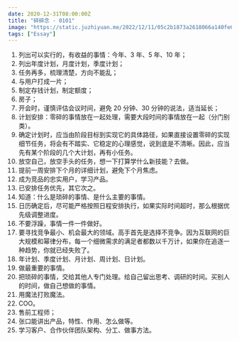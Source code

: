 ```yaml
---
date: 2020-12-31T08:00:00Z
title: "碎碎念 - 0101"
image: "https://static.juzhiyuan.me/2022/12/11/05c2b1873a2618066a140fe6f56b8f92.png"
tags: ["Essay"]
---
```



1. 列出可以实行的，有收益的事情：今年、3 年、5 年、10 年；
2. 列出年度计划，月度计划，季度计划；
3. 任务再多，梳理清楚，方向不能乱；
4. 与用户打成一片；
5. 制定存钱计划，制定额度；
6. 房子；
7. 开会时，谨慎评估会议时间，避免 20 分钟、30 分钟的说法，适当延长；
8. 计划安排：零碎的事情放在一起处理，需要大段时间的事情放在一起（分门别类）。
9. 确定计划时，应当由阶段目标到实现它的具体路径，如果直接设置零碎的实现细节任务，将会有不踏实、它稳定的心理感觉，说到底是不清晰。因此，应当先有某个阶段的几个大计划，再有小任务。
10. 放空自己，放空手头的任务，想一下打算学什么新技能？去做。
11. 提前一周安排下个月的详细计划，避免下个月焦虑。
12. 成为竞品的忠实用户，学习产品。
13. 已安排任务优先，其它次之。
14. 知道：什么是琐碎的事情、是什么主要的事情。
15. 日历确定后，尽可能严格按照日程安排执行，如果实际时间超时，那么根据优先级调整进度。
16. 不要浮躁，事情一件一件做好。
17. 要寻找竞争最小、机会最大的领域。高手首先是选择不竞争。因为互联网的巨大规模和幂律分布，每一个细微需求的满足者都数以千万计，如果你在追逐一种趋势，你就已经失败了。
18. 年计划、季度计划、月计划、周计划、日计划。
19. 做最重要的事情。
20. 把琐碎的事情，交给其他人专门处理。给自己留出思考、调研的时间。买别人的时间，做自己想做的事情。
21. 用魔法打败魔法。
22. COO。
23. 售前工程师；
24. 张口能讲出产品，特性、作用、怎么做等。
25. 学习客户、合作伙伴团队架构、分工、做事方法。
